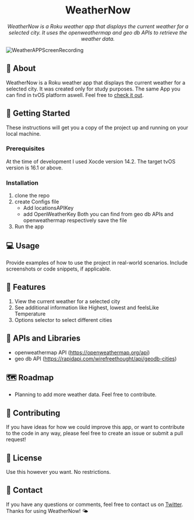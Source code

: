 <h1 align="center">WeatherNow</h1>

<p align="center">
  <i>WeatherNow is a Roku weather app that displays the current weather for a selected city. It uses the openweathermap and geo db APIs to retrieve the weather data.</i>
</p>


![WeatherAPPScreenRecording](https://user-images.githubusercontent.com/52960334/220410292-c3b8c5d5-0d51-422d-b526-6fd66eb127d4.gif)

## 🧐 About

WeatherNow is a Roku weather app that displays the current weather for a selected city. It was created only for study purposes. The same App you can find in tvOS platform aswell. Feel free to [check it out](https://github.com/gokulpulikkal/WeatherNow-tvOS-).

## 🏁 Getting Started

These instructions will get you a copy of the project up and running on your local machine.

### Prerequisites

At the time of development I used Xocde version 14.2. The target tvOS version is 16.1 or above.

### Installation

1. clone the repo
2. create Configs file
    - Add locationsAPIKey
    - add OpenWeatherKey
    Both you can find from geo db APIs and openweathermap respectively
    save the file 
3. Run the app

## 💻 Usage

Provide examples of how to use the project in real-world scenarios. Include screenshots or code snippets, if applicable.

## 🌟 Features

1. View the current weather for a selected city
2. See additional information like Highest, lowest and feelsLike Temperature
3. Options selector to select different cities

## 🚀 APIs and Libraries

- openweathermap API (https://openweathermap.org/api)
- geo db API (https://rapidapi.com/wirefreethought/api/geodb-cities)

## 🗺 Roadmap

- Planning to add more weather data. Feel free to contribute.

## 🤝 Contributing

If you have ideas for how we could improve this app, or want to contribute to the code in any way, please feel free to create an issue or submit a pull request!

## 📝 License

Use this however you want. No restrictions.

## 📧 Contact

If you have any questions or comments, feel free to contact us on [Twitter](https://twitter.com/gokulp20650843). Thanks for using WeatherNow! 🌤️
